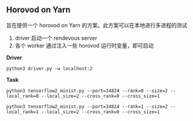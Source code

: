 ## Horovod on Yarn
旨在提供一个 horovod on Yarn 的方案。此方案可以在本地进行多进程的测试

1. driver 启动一个 rendevous server 
2. 各个 worker 通过注入一些 horovod 运行时变量，即可启动

__Driver__
```
python3 driver.py -w localhost:2
```

__Task__
```
python3 tensorflow2_minist.py --port=34824 --rank=0 --size=2 --local_rank=0 --local_size=2 --cross_rank=0 --cross_size=1  
```

```
python3 tensorflow2_minist.py --port=34824 --rank=1 --size=2 --local_rank=1 --local_size=2 --cross_rank=0 --cross_size=1
```